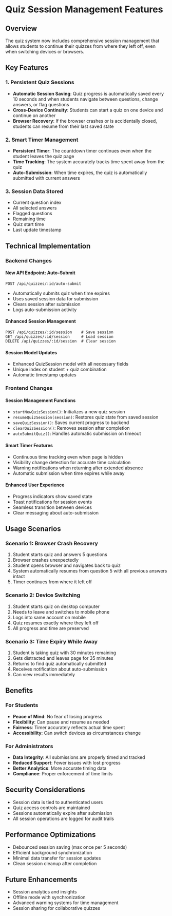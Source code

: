 # Quiz Session Management Features

## Overview
The quiz system now includes comprehensive session management that allows students to continue their quizzes from where they left off, even when switching devices or browsers.

## Key Features

### 1. Persistent Quiz Sessions
- **Automatic Session Saving**: Quiz progress is automatically saved every 10 seconds and when students navigate between questions, change answers, or flag questions
- **Cross-Device Continuity**: Students can start a quiz on one device and continue on another
- **Browser Recovery**: If the browser crashes or is accidentally closed, students can resume from their last saved state

### 2. Smart Timer Management
- **Persistent Timer**: The countdown timer continues even when the student leaves the quiz page
- **Time Tracking**: The system accurately tracks time spent away from the quiz
- **Auto-Submission**: When time expires, the quiz is automatically submitted with current answers

### 3. Session Data Stored
- Current question index
- All selected answers
- Flagged questions
- Remaining time
- Quiz start time
- Last update timestamp

## Technical Implementation

### Backend Changes

#### New API Endpoint: Auto-Submit
```
POST /api/quizzes/:id/auto-submit
```
- Automatically submits quiz when time expires
- Uses saved session data for submission
- Clears session after submission
- Logs auto-submission activity

#### Enhanced Session Management
```
POST /api/quizzes/:id/session    # Save session
GET /api/quizzes/:id/session     # Load session  
DELETE /api/quizzes/:id/session  # Clear session
```

#### Session Model Updates
- Enhanced QuizSession model with all necessary fields
- Unique index on student + quiz combination
- Automatic timestamp updates

### Frontend Changes

#### Session Management Functions
- `startNewQuizSession()`: Initializes a new quiz session
- `resumeQuizSession(session)`: Restores quiz state from saved session
- `saveQuizSession()`: Saves current progress to backend
- `clearQuizSession()`: Removes session after completion
- `autoSubmitQuiz()`: Handles automatic submission on timeout

#### Smart Timer Features
- Continuous time tracking even when page is hidden
- Visibility change detection for accurate time calculation
- Warning notifications when returning after extended absence
- Automatic submission when time expires while away

#### Enhanced User Experience
- Progress indicators show saved state
- Toast notifications for session events
- Seamless transition between devices
- Clear messaging about auto-submission

## Usage Scenarios

### Scenario 1: Browser Crash Recovery
1. Student starts quiz and answers 5 questions
2. Browser crashes unexpectedly
3. Student opens browser and navigates back to quiz
4. System automatically resumes from question 5 with all previous answers intact
5. Timer continues from where it left off

### Scenario 2: Device Switching
1. Student starts quiz on desktop computer
2. Needs to leave and switches to mobile phone
3. Logs into same account on mobile
4. Quiz resumes exactly where they left off
5. All progress and time are preserved

### Scenario 3: Time Expiry While Away
1. Student is taking quiz with 30 minutes remaining
2. Gets distracted and leaves page for 35 minutes
3. Returns to find quiz automatically submitted
4. Receives notification about auto-submission
5. Can view results immediately

## Benefits

### For Students
- **Peace of Mind**: No fear of losing progress
- **Flexibility**: Can pause and resume as needed
- **Fairness**: Timer accurately reflects actual time spent
- **Accessibility**: Can switch devices as circumstances change

### For Administrators
- **Data Integrity**: All submissions are properly timed and tracked
- **Reduced Support**: Fewer issues with lost progress
- **Better Analytics**: More accurate timing data
- **Compliance**: Proper enforcement of time limits

## Security Considerations

- Session data is tied to authenticated users
- Quiz access controls are maintained
- Sessions automatically expire after submission
- All session operations are logged for audit trails

## Performance Optimizations

- Debounced session saving (max once per 5 seconds)
- Efficient background synchronization
- Minimal data transfer for session updates
- Clean session cleanup after completion

## Future Enhancements

- Session analytics and insights
- Offline mode with synchronization
- Advanced warning systems for time management
- Session sharing for collaborative quizzes
